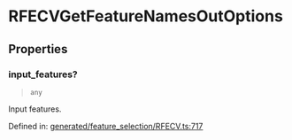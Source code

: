 # RFECVGetFeatureNamesOutOptions

## Properties

### input\_features?

> `any`

Input features.

Defined in:  [generated/feature\_selection/RFECV.ts:717](https://github.com/transitive-bullshit/scikit-learn-ts/blob/92ab806/packages/sklearn/src/generated/feature_selection/RFECV.ts#L717)
